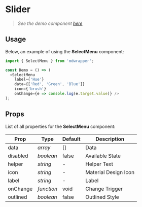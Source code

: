 # Slider

> _See the demo component [here](./SelectMenu.jsx)_

## Usage

Below, an example of using the **SelectMenu** component:

```js
import { SelectMenu } from 'mdwrapper';

const Demo = () => (
  <SelectMenu
    label={'Hue'}
    data={['Red', 'Green', 'Blue']}
    icon={'brush'}
    onChange={e => console.log(e.target.value)} />
);
```

## Props

List of all properties for the **SelectMenu** component:

| **Prop** | **Type** | **Default** | **Description** |
|--|--|--|--|
| data | _array_ | [] | Data |
| disabled | _boolean_ | false | Available State |
| helper | _string_ | - | Helper Text |
| icon | _string_ | - | Material Design Icon |
| label | _string_ | - | Label |
| onChange | _function_ | void | Change Trigger |
| outlined | _boolean_ | false | Outlined Style |

